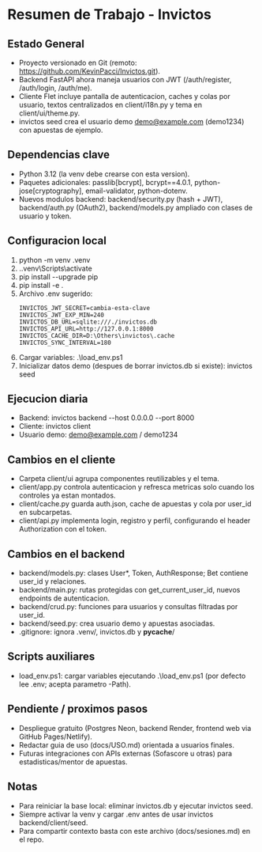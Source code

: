 ﻿# Resumen de Trabajo - Invictos

## Estado General
- Proyecto versionado en Git (remoto: https://github.com/KevinPacci/Invictos.git).
- Backend FastAPI ahora maneja usuarios con JWT (/auth/register, /auth/login, /auth/me).
- Cliente Flet incluye pantalla de autenticacion, caches y colas por usuario, textos centralizados en client/i18n.py y tema en client/ui/theme.py.
- invictos seed crea el usuario demo demo@example.com (demo1234) con apuestas de ejemplo.

## Dependencias clave
- Python 3.12 (la venv debe crearse con esta version).
- Paquetes adicionales: passlib[bcrypt], bcrypt==4.0.1, python-jose[cryptography], email-validator, python-dotenv.
- Nuevos modulos backend: backend/security.py (hash + JWT), backend/auth.py (OAuth2), backend/models.py ampliado con clases de usuario y token.

## Configuracion local
1. python -m venv .venv
2. .\.venv\Scripts\activate
3. pip install --upgrade pip
4. pip install -e .
5. Archivo .env sugerido:
   ```
   INVICTOS_JWT_SECRET=cambia-esta-clave
   INVICTOS_JWT_EXP_MIN=240
   INVICTOS_DB_URL=sqlite:///./invictos.db
   INVICTOS_API_URL=http://127.0.0.1:8000
   INVICTOS_CACHE_DIR=D:\Others\invictos\.cache
   INVICTOS_SYNC_INTERVAL=180
   ```
6. Cargar variables: .\load_env.ps1
7. Inicializar datos demo (despues de borrar invictos.db si existe): invictos seed

## Ejecucion diaria
- Backend: invictos backend --host 0.0.0.0 --port 8000
- Cliente: invictos client
- Usuario demo: demo@example.com / demo1234

## Cambios en el cliente
- Carpeta client/ui agrupa componentes reutilizables y el tema.
- client/app.py controla autenticacion y refresca metricas solo cuando los controles ya estan montados.
- client/cache.py guarda auth.json, cache de apuestas y cola por user_id en subcarpetas.
- client/api.py implementa login, registro y perfil, configurando el header Authorization con el token.

## Cambios en el backend
- backend/models.py: clases User*, Token, AuthResponse; Bet contiene user_id y relaciones.
- backend/main.py: rutas protegidas con get_current_user_id, nuevos endpoints de autenticacion.
- backend/crud.py: funciones para usuarios y consultas filtradas por user_id.
- backend/seed.py: crea usuario demo y apuestas asociadas.
- .gitignore: ignora .venv/, invictos.db y __pycache__/

## Scripts auxiliares
- load_env.ps1: cargar variables ejecutando .\load_env.ps1 (por defecto lee .env; acepta parametro -Path).

## Pendiente / proximos pasos
- Despliegue gratuito (Postgres Neon, backend Render, frontend web via GitHub Pages/Netlify).
- Redactar guia de uso (docs/USO.md) orientada a usuarios finales.
- Futuras integraciones con APIs externas (Sofascore u otras) para estadisticas/mentor de apuestas.

## Notas
- Para reiniciar la base local: eliminar invictos.db y ejecutar invictos seed.
- Siempre activar la venv y cargar .env antes de usar invictos backend/client/seed.
- Para compartir contexto basta con este archivo (docs/sesiones.md) en el repo.
